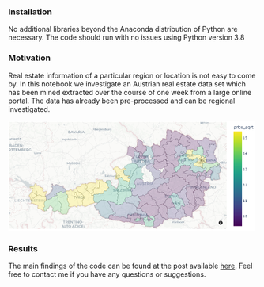 ### Installation
No additional libraries beyond the Anaconda distribution of Python are necessary. The code should 
run with no issues using Python version 3.8

### Motivation
Real estate information of a particular region or location is not 
easy to come by. In this notebook we investigate an Austrian real estate data set which has been mined
extracted over the course of one week from a large online portal. The data has already been 
pre-processed and can be regional investigated.

<img src="https://github.com/AReburg/Austrian-Real-Estate-Analysis/blob/main/img/property_price_district_level.PNG" width="500"/>

### Results
The main findings of the code can be found at the post available [here](https://medium.com/@arlin.gruber/how-data-science-can-give-you-an-edge-in-real-estate-investing-1849255d7c33).
Feel free to contact me if you have any questions or suggestions.
